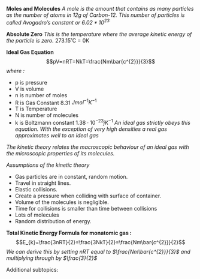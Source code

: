 **Moles and Molecules**
*A mole is the amount that contains as many particles as the number of atoms in 12g of Carbon-12. This number of particles is called Avogadro’s constant or $6.02*10^{23}$*

**Absolute Zero**
*This is the temperature where the average kinetic energy of the particle is zero.* 273.15˚C = 0K

**Ideal Gas Equation**$$pV=nRT=NkT=\frac{Nm\bar{c^{2}}}{3}$$*where :*
- p is pressure 
- V is volume
- n is number of moles 
- R is Gas Constant 8.31 $Jmol^{-1}K^{-1}$
- T is Temperature
- N is number of molecules
- k is Boltzmann constant $1.38\cdot10^{-23}jK^{-1}$
*An ideal gas strictly obeys this equation. With the exception of very high densities a real gas approximates well to an ideal gas*

*The kinetic theory relates the macroscopic behaviour of an ideal gas with the microscopic properties of its molecules.*

*Assumptions of the kinetic theory*
- Gas particles are in constant, random motion.
- Travel in straight lines.
- Elastic collisions.
- Create a pressure when colliding with surface of container.
- Volume of the molecules is negligible.
- Time for collisions is smaller than time between collisions 
- Lots of molecules 
- Random distribution of energy.

**Total Kinetic Energy Formula for monatomic gas :**$$E_{k}=\frac{3nRT}{2}=\frac{3NkT}{2}=\frac{Nm\bar{c^{2}}}{2}$$
*We can derive this by setting $nRT$ equal to $\frac{Nm\bar{c^{2}}}{3}$ and multiplying through by $\frac{3}{2}$*

Additional subtopics:
```folder-index-content
```